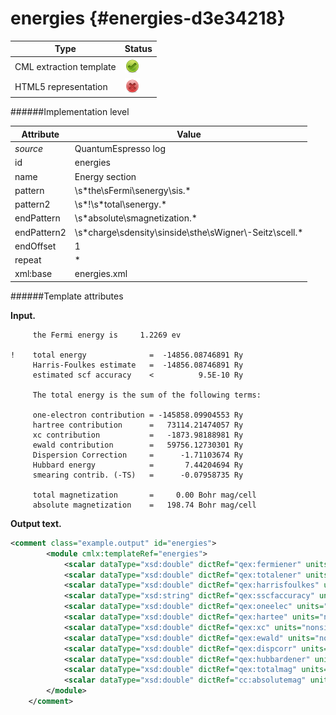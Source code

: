 # energies {#energies-d3e34218}


| Type                                                                                                                                                                                                  | Status                                                                                                                                                                                                |
|----|----|
| CML extraction template                                                                                                                                                                               | ![](/imgs/Total.png)                                                                                                                                                                                  |
| HTML5 representation                                                                                                                                                                                  | ![](/imgs/None.png)                                                                                                                                                                                   |

######Implementation level

| Attribute                                                                                                                                                                                             | Value                                                                                                                                                                                                 |
|----|----|
| *source*                                                                                                                                                                                              | QuantumEspresso log                                                                                                                                                                                   |
| id                                                                                                                                                                                                    | energies                                                                                                                                                                                              |
| name                                                                                                                                                                                                  | Energy section                                                                                                                                                                                        |
| pattern                                                                                                                                                                                               | \\s\*the\\sFermi\\senergy\\sis.\*                                                                                                                                                                     |
| pattern2                                                                                                                                                                                              | \\s\*!\\s\*total\\senergy.\*                                                                                                                                                                          |
| endPattern                                                                                                                                                                                            | \\s\*absolute\\smagnetization.\*                                                                                                                                                                      |
| endPattern2                                                                                                                                                                                           | \\s\*charge\\sdensity\\sinside\\sthe\\sWigner\\-Seitz\\scell.\*                                                                                                                                       |
| endOffset                                                                                                                                                                                             | 1                                                                                                                                                                                                     |
| repeat                                                                                                                                                                                                | \*                                                                                                                                                                                                    |
| xml:base                                                                                                                                                                                              | energies.xml                                                                                                                                                                                          |

######Template attributes

**Input.**

         the Fermi energy is     1.2269 ev

    !    total energy              =  -14856.08746891 Ry
         Harris-Foulkes estimate   =  -14856.08746891 Ry
         estimated scf accuracy    <          9.5E-10 Ry

         The total energy is the sum of the following terms:

         one-electron contribution = -145858.09904553 Ry
         hartree contribution      =   73114.21474057 Ry
         xc contribution           =   -1873.98188981 Ry
         ewald contribution        =   59756.12730301 Ry
         Dispersion Correction     =      -1.71103674 Ry
         Hubbard energy            =       7.44204694 Ry
         smearing contrib. (-TS)   =      -0.07958735 Ry

         total magnetization       =     0.00 Bohr mag/cell
         absolute magnetization    =   198.74 Bohr mag/cell 
        

**Output text.**

```xml
<comment class="example.output" id="energies">
        <module cmlx:templateRef="energies">
            <scalar dataType="xsd:double" dictRef="qex:fermiener" units="nonsi:electronvolt">1.2269</scalar>
            <scalar dataType="xsd:double" dictRef="qex:totalener" units="nonsi:electronvolt">-202127,440544</scalar>
            <scalar dataType="xsd:double" dictRef="qex:harrisfoulkes" units="nonsi:electronvolt">-202127,440544</scalar>
            <scalar dataType="xsd:string" dictRef="qex:sscfaccuracy" units="nonsi:electronvolt">0,000000</scalar>
            <scalar dataType="xsd:double" dictRef="qex:oneelec" units="nonsi:electronvolt">-1984501,256094</scalar>
            <scalar dataType="xsd:double" dictRef="qex:hartee" units="nonsi:electronvolt">994769,930093</scalar>
            <scalar dataType="xsd:double" dictRef="qex:xc" units="nonsi:electronvolt">-25496,831774</scalar>
            <scalar dataType="xsd:double" dictRef="qex:ewald" units="nonsi:electronvolt">813023,825678</scalar>
            <scalar dataType="xsd:double" dictRef="qex:dispcorr" units="nonsi:electronvolt">-23,279849</scalar>
            <scalar dataType="xsd:double" dictRef="qex:hubbardener" units="nonsi:electronvolt">101,254244</scalar>
            <scalar dataType="xsd:double" dictRef="qex:totalmag" units="bohrmag.cell-1">0.00</scalar>
            <scalar dataType="xsd:double" dictRef="cc:absolutemag" units="bohrmag.cell-1">198.74</scalar>
        </module>
    </comment>
```

